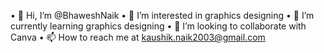 • 👋 Hi, I’m @BhaweshNaik
• 👀 I’m interested in graphics designing 
• 🌱 I’m currently learning graphics designing 
• 💞️ I’m looking to collaborate with Canva
• 📫 How to reach me at kaushik.naik2003@gmail.com 
<!---
BhaweshNaik/BhaweshNaik is a ✨ special ✨ repository because its `README.md` (this file) appears on your GitHub profile.
You can click the Preview link to take a look at your changes.
--->

